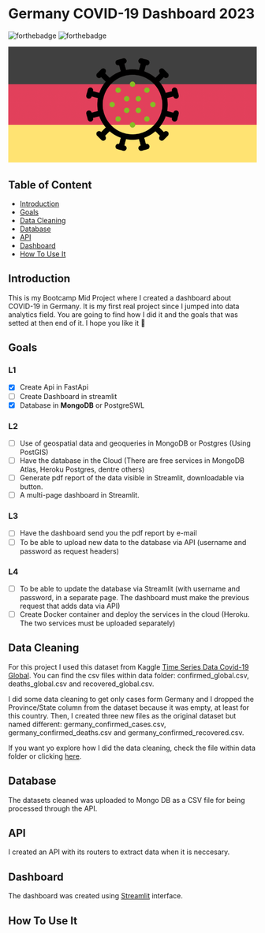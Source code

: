 # Germany COVID-19 Dashboard 2023

![forthebadge](https://forthebadge.com/images/badges/made-with-python.svg)
![forthebadge](https://forthebadge.com/images/badges/check-it-out.svg)

![myimagen](/img/cover.png)

## Table of Content

- [Introduction](#Introduction)
- [Goals](#Goals)
- [Data Cleaning](#Data-Cleaning)
- [Database](#Database)
- [API](#API)
- [Dashboard](#Dashboard)
- [How To Use It](#How-To-Use-It)


## Introduction

This is my Bootcamp Mid Project where I created a dashboard about COVID-19 in Germany. It is my first real project since I jumped into data analytics field. You are going to find how I did it and the goals that was setted at then end of it. I hope you like it 🤟

## Goals

### L1
- [X] Create Api in FastApi
- [ ] Create Dashboard in streamlit
- [X] Database in **MongoDB** or PostgreSWL
### L2
- [ ] Use of geospatial data and geoqueries in MongoDB or Postgres (Using PostGIS)
- [ ] Have the database in the Cloud (There are free services in MongoDB Atlas, Heroku Postgres, dentre others)
- [ ] Generate pdf report of the data visible in Streamlit, downloadable via button.
- [ ] A multi-page dashboard in Streamlit.
### L3
- [ ] Have the dashboard send you the pdf report by e-mail
- [ ] To be able to upload new data to the database via API (username and password as request headers)
### L4
- [ ] To be able to update the database via Streamlit (with username and password, in a separate page. The dashboard must make the previous request that adds data via API)
- [ ] Create Docker container and deploy the services in the cloud (Heroku. The two services must be uploaded separately)

## Data Cleaning

For this project I used this dataset from Kaggle [Time Series Data Covid-19 Global](https://www.kaggle.com/datasets/baguspurnama/covid-confirmed-global). You can find the csv files within data folder: confirmed_global.csv, deaths_global.csv and recovered_global.csv.

I did some data cleaning to get only cases form Germany and I dropped the Province/State column from the dataset because it was empty, at least for this country. Then, I created three new files as the original dataset but named different: germany_confirmed_cases.csv, germany_confirmed_deaths.csv and germany_confirmed_recovered.csv.

If you want yo explore how I did the data cleaning, check the file within data folder or clicking [here](/data/cleaning_data.ipynb).

## Database

The datasets cleaned was uploaded to Mongo DB as a CSV file for being processed through the API.

## API

I created an API with its routers to extract data when it is neccesary.

## Dashboard

The dashboard was created using [Streamlit](https://streamlit.io) interface.

## How To Use It
